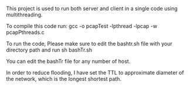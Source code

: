 This project is used to run both server and client in a single code using multithreading. 

To compile this code run: 
gcc -o pcapTest  -lpthread -lpcap -w pcapPthreads.c

To run the code,
Please make sure to edit the bashtr.sh file with your directory path and run sh bashTr.sh

You can edit the bashTr file for any number of host.

In order to reduce flooding, I have set the TTL to approximate diameter of the network, which is the longest shortest path.

